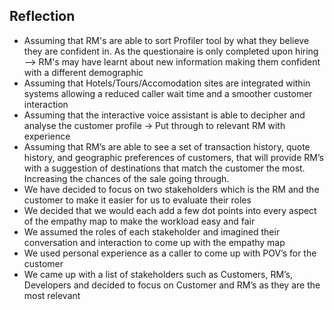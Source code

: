## Reflection
* Assuming that RM's are able to sort Profiler tool by what they believe they are confident in. As the questionaire is only completed upon hiring --> RM's may have learnt about new information making them confident with a different demographic
* Assuming that Hotels/Tours/Accomodation sites are integrated within systems allowing a reduced caller wait time and a smoother customer interaction
* Assuming that the interactive voice assistant is able to decipher and analyse the customer profile → Put through to relevant RM with experience
* Assuming that RM’s are able to see a set of transaction history, quote history, and geographic preferences of customers, that will provide RM’s with a suggestion of destinations that match the customer the most. Increasing the chances of the sale going through.
* We have decided to focus on two stakeholders which is the RM and the customer to make it easier for us to evaluate their roles
* We decided that we would each add a few dot points into every aspect of the empathy map to make the workload easy and fair
* We assumed the roles of each stakeholder and imagined their conversation and interaction to come up with the empathy map
* We used personal experience as a caller to come up with POV’s for the customer
* We came up with a list of stakeholders such as Customers, RM’s, Developers and decided to focus on Customer and RM’s as they are the most relevant

